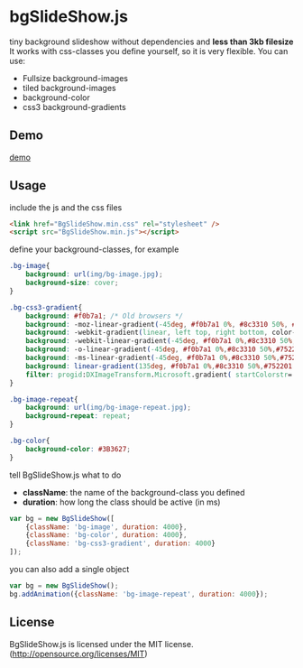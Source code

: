 bgSlideShow.js
==============

tiny background slideshow without dependencies and **less than 3kb filesize**
It works with css-classes you define yourself, so it is very flexible.
You can use:

* Fullsize background-images
* tiled background-images
* background-color
* css3 background-gradients

## Demo
[demo](http://bastian-meier.github.io/bgSlideShow.js/)

## Usage

include the js and the css files
```html
<link href="BgSlideShow.min.css" rel="stylesheet" />
<script src="BgSlideShow.min.js"></script>
```

define your background-classes, for example
```css
.bg-image{
    background: url(img/bg-image.jpg);
    background-size: cover;
}

.bg-css3-gradient{
    background: #f0b7a1; /* Old browsers */
    background: -moz-linear-gradient(-45deg, #f0b7a1 0%, #8c3310 50%, #752201 51%, #bf6e4e 100%); /* FF3.6+ */
    background: -webkit-gradient(linear, left top, right bottom, color-stop(0%,#f0b7a1), color-stop(50%,#8c3310), color-stop(51%,#752201), color-stop(100%,#bf6e4e)); /* Chrome,Safari4+ */
    background: -webkit-linear-gradient(-45deg, #f0b7a1 0%,#8c3310 50%,#752201 51%,#bf6e4e 100%); /* Chrome10+,Safari5.1+ */
    background: -o-linear-gradient(-45deg, #f0b7a1 0%,#8c3310 50%,#752201 51%,#bf6e4e 100%); /* Opera 11.10+ */
    background: -ms-linear-gradient(-45deg, #f0b7a1 0%,#8c3310 50%,#752201 51%,#bf6e4e 100%); /* IE10+ */
    background: linear-gradient(135deg, #f0b7a1 0%,#8c3310 50%,#752201 51%,#bf6e4e 100%); /* W3C */
    filter: progid:DXImageTransform.Microsoft.gradient( startColorstr='#f0b7a1', endColorstr='#bf6e4e',GradientType=1 ); /* IE6-9 fallback on horizontal gradient */
}

.bg-image-repeat{
    background: url(img/bg-image-repeat.jpg);
    background-repeat: repeat;
}

.bg-color{
    background-color: #3B3627;
}
```

tell BgSlideShow.js what to do
* **className**: the name of the background-class you defined
* **duration**: how long the class should be active (in ms)
```js
var bg = new BgSlideShow([
    {className: 'bg-image', duration: 4000},
    {className: 'bg-color', duration: 4000},
    {className: 'bg-css3-gradient', duration: 4000}
]);
```

you can also add a single object
```js
var bg = new BgSlideShow();
bg.addAnimation({className: 'bg-image-repeat', duration: 4000});
```

## License
BgSlideShow.js is licensed under the MIT license. (http://opensource.org/licenses/MIT)